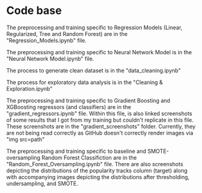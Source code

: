 # Code base

The preprocessing and training specific to Regression Models (Linear, Regularized, Tree and Random Forest) are in the "Regression_Models.ipynb" file. 

The preprocessing and training specific to Neural Network Model is in the "Neural Network Model.ipynb" file.

The process to generate clean dataset is in the "data_cleaning.ipynb"

The process for exploratory data analysis is in the "Cleaning & Exploration.ipynb"

The preprocessing and training specific to Gradient Boosting and XGBoosting regressors (and classifiers) are in the  "gradient_regressors.ipynb" file. Within this file, is also linked screenshots of some results that I got from my training but couldn't replicate in this file. These screenshots are in the "gradient_screenshots" folder. Currently, they are not being read correctly as GitHub doesn't correctly render images via "img src=path"

The preprocessing and training specific to baseline and SMOTE-oversampling Random Forest Classifiction are in the "Random_Forest_Oversampling.ipynb" file. There are also screenshots depicting the distributions of the popularity tracks column (target) along with accompanying images depicting the distributions after thresholding, undersampling, and SMOTE.
